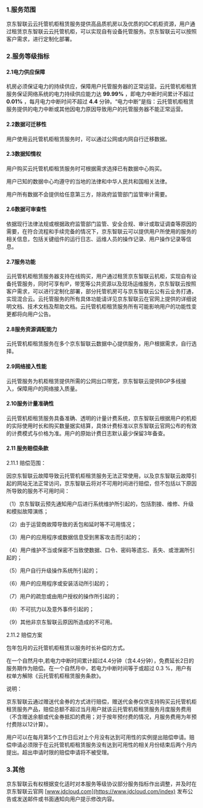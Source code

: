 ### 1.服务范围

京东智联云云托管机柜租赁服务提供高品质机房以及优质的IDC机柜资源，用户通过租赁京东智联云云托管机柜，可以实现自有设备托管服务。京东智联云可以按照客户需求，进行定制化部署。

### 2.服务等级指标

#### 2.1电力供应保障

机房必须保证电力的持续供应，保障用户托管服务器的正常运营。云托管机柜租赁服务保证网络系统的电力持续供应能力达 **99.99%** ，即电力中断时间累计不超过 **0.01%** ，每月电力中断时间不超过 **4.4** 分钟。“电力中断”是指：云托管机柜租赁服务提供的电力中断或其他因电力原因导致用户的托管服务器不能正常运营。

#### 2.2数据可迁移性

用户使用云托管机柜租赁服务时，可以通过公网或内网自行迁移数据。

#### 2.3数据知情权

用户购买云托管机柜租赁服务时可根据需求选择已有数据中心购买。

用户已知的数据中心均遵守的当地的法律和中华人民共和国相关法律。

用户所有数据不会提供给任意第三方，除政府监管部门监管审计需要。

#### 2.6数据可审查性

依据现行法律法规或根据政府监管部门监管、安全合规、审计或取证调查等原因的需要，在符合流程和手续完备的情况下，京东智联云可以提供用户所使用的服务的相关信息，包括关键组件的运行日志、运维人员的操作记录、用户操作记录等信息。

#### 2.7服务功能

云托管机柜租赁服务器支持在线购买，用户通过租赁京东智联云机柜，实现自有设备托管服务，同时可享有IP，带宽等公共资源以及现场运维服务，京东智联云按照客户需求，可以进行定制化部署，部分托管机房可与京东智联云公有云业务打通，实现混合云。云托管服务的所有具体功能请详见京东智联云在官网上提供的详细说明文档、技术文档及帮助文档。云托管机柜租赁服务所有可能影响用户的功能性变更都将向用户公告。

#### 2.8服务资源调配能力

云托管机柜租赁服务在多个京东智联云数据中心提供服务，用户根据需求，自行选择。

#### 2.9网络接入性能

云托管服务为机柜租赁提供所需的公网出口带宽，京东智联云提供BGP多线接入，保障用户的网络接入质量。

#### 2.10服务计量准确性

云托管机柜租赁服务具备准确、透明的计量计费系统，京东智联云根据用户的机柜的实际使用时长和购买数量据实结算，具体计费标准以京东智联云官网公布的有效的计费模式与价格为准。用户的原始计费日志默认最少保留3年备查。

#### 2.11 服务赔偿条款

2.11.1 赔偿范围：

因京东智联云故障导致云托管机柜租赁服务无法正常使用，以及京东智联云故障引起的网站无法正常访问，京东智联云将对不可用时间进行赔偿，但不包括以下原因所导致的服务不可用时间：

（1）京东智联云预先通知用户后进行系统维护所引起的，包括割接、维修、升级和模拟故障演练；

（2）由于运营商故障导致的丢包和延时等不可用情况；

（3）用户的应用程序或数据信息受到黑客攻击而引起的；

（4）用户维护不当或保密不当致使数据、口令、密码等遗忘、丢失、或泄漏所引起的；

（5）用户自行升级操作系统所引起的；

（6）用户的应用程序或安装活动所引起的；

（7）用户的疏忽或由用户授权的操作所引起的；

（8）不可抗力以及意外事件引起的；

（9）其他非京东智联云原因所造成的不可用。

2.11.2 赔偿方案

包年包月的云托管机柜租赁以服务时长补偿的方式。 

在一个自然月中,若电力中断时间累计超过4.4分钟（含4.4分钟），免费延长2日的服务期作为赔偿。在一个自然月中，若电力中断时间等于或超过 0.3  %，用户有权单方解除《云托管机柜租赁服务条款》。

说明：

京东智联云通过赠送代金券的方式进行赔偿，赠送代金券仅供支持购买云托管机柜租赁服务产品，赔偿总额不超过当月用户就该云托管机柜租赁服务月度服务费用（不含赠送余额或代金券抵扣的费用；对于按年预付费的情况，月服务费用为年预付费除以12计算）。

用户可以在每月第5个工作日后对上个月没有达到可用性的实例提出赔偿申请。赔偿申请必须限于在云托管机柜租赁服务没有达到可用性的相关月份结束后两个月内提出。超出申请时限的赔偿申请将不被受理。

### 3.其他

京东智联云有权根据变化适时对本服务等级协议部分服务指标作出调整，并及时在京东智联云官网 [www.jdcloud.com](https://www.jdcloud.com/index) 发布公告或发送邮件或书面通知向用户提示修改内容。

 
